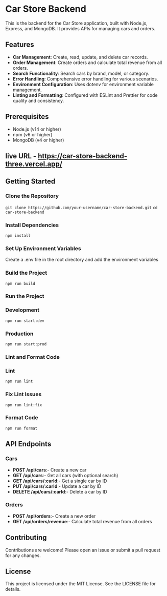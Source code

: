 # Car Store Backend

This is the backend for the Car Store application, built with Node.js, Express, and MongoDB. It provides APIs for managing cars and orders.

## Features

- **Car Management**: Create, read, update, and delete car records.
- **Order Management**: Create orders and calculate total revenue from all orders.
- **Search Functionality**: Search cars by brand, model, or category.
- **Error Handling**: Comprehensive error handling for various scenarios.
- **Environment Configuration**: Uses dotenv for environment variable management.
- **Linting and Formatting**: Configured with ESLint and Prettier for code quality and consistency.

## Prerequisites

- Node.js (v14 or higher)
- npm (v6 or higher)
- MongoDB (v4 or higher)

## live URL - https://car-store-backend-three.vercel.app/

## Getting Started

### Clone the Repository

`git clone https://github.com/your-username/car-store-backend.git`
`cd car-store-backend`

### Install Dependencies

`npm install`

### Set Up Environment Variables

Create a .env file in the root directory and add the environment variables

### Build the Project

`npm run build`

### Run the Project

### Development

`npm run start:dev`

### Production

`npm run start:prod`

### Lint and Format Code

### Lint

`npm run lint`

### Fix Lint Issues

`npm run lint:fix`

### Format Code

`npm run format`

## API Endpoints

### Cars

- **POST /api/cars**:- Create a new car
- **GET /api/cars**:- Get all cars (with optional search)
- **GET /api/cars/:carId**:- Get a single car by ID
- **PUT /api/cars/:carId**:- Update a car by ID
- **DELETE /api/cars/:carId**:- Delete a car by ID

### Orders

- **POST /api/orders**:- Create a new order
- **GET /api/orders/revenue**:- Calculate total revenue from all orders

## Contributing

Contributions are welcome! Please open an issue or submit a pull request for any changes.

## License

This project is licensed under the MIT License. See the LICENSE file for details.